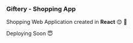 ### Giftery - Shopping App
Shopping Web Application created in **React** :blush: :partying_face:

Deploying Soon :innocent: